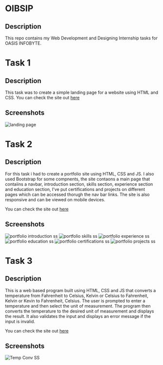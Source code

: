 # OIBSIP

## Description
This repo contains my Web Development and Designing Internship tasks for OASIS INFOBYTE.

# Task 1
## Description
This task was to create a simple landing page for a website using HTML and CSS.
You can check the site out [here](https://landingpage-furqanhun.netlify.app/)

## Screenshots
![landing page](Assets/landing-page-ss.jpg)
# Task 2
## Description
For this task i had to create a portfolio site using HTML, CSS and JS. I also used Bootstrap for some compnents, the site contaons a main page that contaiins a navbar, introduction section, skills section, experience section and education section, I've put certifications and projects on different pages which can be accessed thorugh the nav bar links. The site is also responsive and can be viewed on mobile devices.

You can check the site out [here](https://portfolio-furqanhun.netlify.app/)

## Screenshots
![portfolio introduction ss](Assets/portfolio-1.png)
![portfolio skills ss](Assets/portfolio-2.png)
![portfolio experience ss](Assets/portfolio-3.png)
![portfolio education ss](Assets/portfolio-4.png)
![portfolio certifications ss](Assets/portfolio-5.png)
![portfolio projects ss](Assets/portfolio-6.png)

# Task 3
## Description
This is a web based program built using HTML, CSS and JS that converts a temperature from Fahrenheit to Celsius, Kelvin or Celsius to Fahrenheit, Kelvin or Kevin to Fahrenheit, Celsius. The user is prompted to enter a temperature and then select the unit of measurement. The program then converts the temperature to the desired unit of measurement and displays the result. It also validates the input and displays an error message if the input is invalid.

You can check the site out [here](https://temp-converter-furqanhun.netlify.app/)
## Screenshots
![Temp Conv SS](Assets/temp-conv.png)